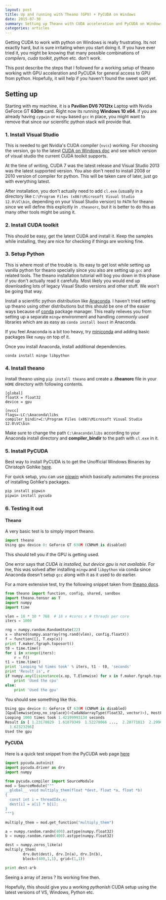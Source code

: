 ```yaml
---
layout: post
title: Up and running with Theano (GPU) + PyCUDA on Windows
date: 2015-07-30
summary: Setting up Theano with CUDA acceleration and PyCUDA on Windows.
categories: articles
---
```



<span class="dropcap">G</span>etting CUDA to work with python on Windows is really frustrating. Its not exactly hard, but is sure irritating when you start doing it. If you have ever tried it, you might be knowing that many possible combinations of *compilers*, *cuda toolkit*, *python* etc. don't work.

This post describe the steps that I followed for a working setup of theano working with GPU acceleration and PyCUDA for general access to GPU from python. Hopefully, it will help if you haven't found the sweet spot yet.

## Setting up

Starting with my machine, it is a **Pavilion DV6 7012tx** Laptop with Nvidia GeForce GT **630m** card. Right now its running **Windows 10 x64**. If you are already having `cygwin` or `mingw` based `gcc` in place, you might want to remove that since our scientific python stack will provide that.

### 1. Install Visual Studio

This is needed to get Nvidia's CUDA compiler (`nvcc`) working. For choosing the version, go to the latest [CUDA on Windows doc](http://docs.nvidia.com/cuda/cuda-getting-started-guide-for-microsoft-windows/index.html) and see which version of visual studio the current CUDA toolkit supports.

At the time of writing, CUDA 7 was the latest release and Visual Studio 2013 was the latest supported version. You also don't need to install 2008 or 2010 version of compiler for python. This will be taken care of later, just go with everything latest.

After installation, you don't actually need to add `cl.exe` (usually in a directory like `C:\Program Files (x86)\Microsoft Visual Studio 12.0\VC\bin`, depending on your Visual Studio version) to `PATH` for theano since we will define this explicitly in `.theanorc`, but it is better to do this as many other tools might be using it.

### 2. Install CUDA toolkit

This should be easy, get the latest CUDA and install it. Keep the samples while installing, they are nice for checking if things are working fine.

### 3. Setup Python

This is where most of the trouble is. Its easy to get lost while setting up vanilla python for theano specially since you also are setting up `gcc` and related tools. The theano installation tutorial will bog you down in this phase if you don't actually read it carefully. Most likely you would end up downloading lots of legacy Visual Studio versions and other stuff. We won't be going that way.

Install a scientific python distribution like [Anaconda](http://continuum.io/downloads). I haven't tried setting up theano using other distributions but this should be one of the easier ways because of [conda](http://conda.pydata.org/docs/#conda) package manager. This really relieves you from setting up a separate `mingw` environment and handling *commonly used* libraries which are as easy as `conda install boost` in Anaconda.

If you feel Anaconda is a bit too heavy, try [miniconda](http://conda.pydata.org/miniconda.html) and adding basic packages like `numpy` on top of it.

Once you install Anaconda, install additional dependencies.

```
conda install mingw libpython
```

### 4. Install theano

Install theano using `pip install theano` and create a **.theanorc** file in your `HOME` directory with following contents.

```
[global]
floatX = float32
device = gpu

[nvcc]
flags=-LC:\Anaconda\libs
compiler_bindir=C:\Program Files (x86)\Microsoft Visual Studio 12.0\VC\bin
```

Make sure to change the path `C:\Anaconda\libs` according to your Anaconda install directory and **compiler_bindir** to the path with `cl.exe` in it.

### 5. Install PyCUDA

Best way to install PyCUDA is to get the Unofficial Windows Binaries by Christoph Gohlke [here](http://www.lfd.uci.edu/~gohlke/pythonlibs/).

For quick setup, you can use [pipwin](https://github.com/lepisma/pipwin) which basically automates the process of installing Gohlke's packages.

```python
pip install pipwin
pipwin install pycuda
```

### 6. Testing it out


#### Theano

A very basic test is to simply import theano.

```python
import theano
Using gpu device 0: GeForce GT 630M (CNMeM is disabled)
```

This should tell you if the GPU is getting used.

One error says that *CUDA is installed, but device gpu is not available*. For me, this was solved after installing `mingw` and `libpython` via conda since Anaconda doesn't setup `gcc` along with it as it used to do earlier.

For a more extensive test, try the following snippet taken from [theano docs](http://deeplearning.net/software/theano/tutorial/using_gpu.html).

```python
from theano import function, config, shared, sandbox
import theano.tensor as T
import numpy
import time

vlen = 10 * 30 * 768  # 10 x #cores x # threads per core
iters = 1000

rng = numpy.random.RandomState(22)
x = shared(numpy.asarray(rng.rand(vlen), config.floatX))
f = function([], T.exp(x))
print f.maker.fgraph.toposort()
t0 = time.time()
for i in xrange(iters):
    r = f()
t1 = time.time()
print 'Looping %d times took' % iters, t1 - t0, 'seconds'
print 'Result is', r
if numpy.any([isinstance(x.op, T.Elemwise) for x in f.maker.fgraph.toposort()]):
    print 'Used the cpu'
else:
    print 'Used the gpu'
```

You should see something like this.

```python
Using gpu device 0: GeForce GT 630M (CNMeM is disabled)
[GpuElemwise{exp,no_inplace}(<CudaNdarrayType(float32, vector)>), HostFromGpu(GpuElemwise{exp,no_inplace}.0)]
Looping 1000 times took 1.42199993134 seconds
Result is [ 1.23178029  1.61879349  1.52278066 ...,  2.20771813  2.29967761
  1.62323296]
Used the gpu
```

#### PyCUDA

Here is a quick test snippet from the PyCUDA web page [here](http://documen.tician.de/pycuda/index.html)

```python
import pycuda.autoinit
import pycuda.driver as drv
import numpy

from pycuda.compiler import SourceModule
mod = SourceModule("""
__global__ void multiply_them(float *dest, float *a, float *b)
{
  const int i = threadIdx.x;
  dest[i] = a[i] * b[i];
}
""")

multiply_them = mod.get_function("multiply_them")

a = numpy.random.randn(400).astype(numpy.float32)
b = numpy.random.randn(400).astype(numpy.float32)

dest = numpy.zeros_like(a)
multiply_them(
        drv.Out(dest), drv.In(a), drv.In(b),
        block=(400,1,1), grid=(1,1))

print dest-a*b
```

Seeing a array of zeros ? Its working fine then.

Hopefully, this should give you a working *pythonish* CUDA setup using the latest versions of VS, Windows, Python etc.
